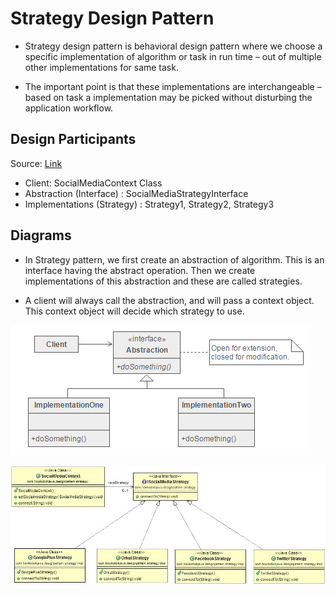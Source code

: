 # Strategy Design Pattern

* Strategy design pattern is behavioral design pattern where we choose a specific implementation of algorithm or task in run time – out of multiple other implementations for same task.

* The important point is that these implementations are interchangeable – based on task a implementation may be picked without disturbing the application workflow.

## Design Participants

Source: [Link](https://howtodoinjava.com/design-patterns/behavioral/strategy-design-pattern/)

* Client: SocialMediaContext Class
* Abstraction (Interface) : SocialMediaStrategyInterface
* Implementations (Strategy) : Strategy1, Strategy2, Strategy3

## Diagrams

* In Strategy pattern, we first create an abstraction of algorithm. This is an interface having the abstract operation. Then we create implementations of this abstraction and these are called strategies.

* A client will always call the abstraction, and will pass a context object. This context object will decide which strategy to use.

![UML](UML\Strategy-Pattern-Participants.png)

![UML](UML\Strategy-Pattern-ClassDiagram.jpg)

